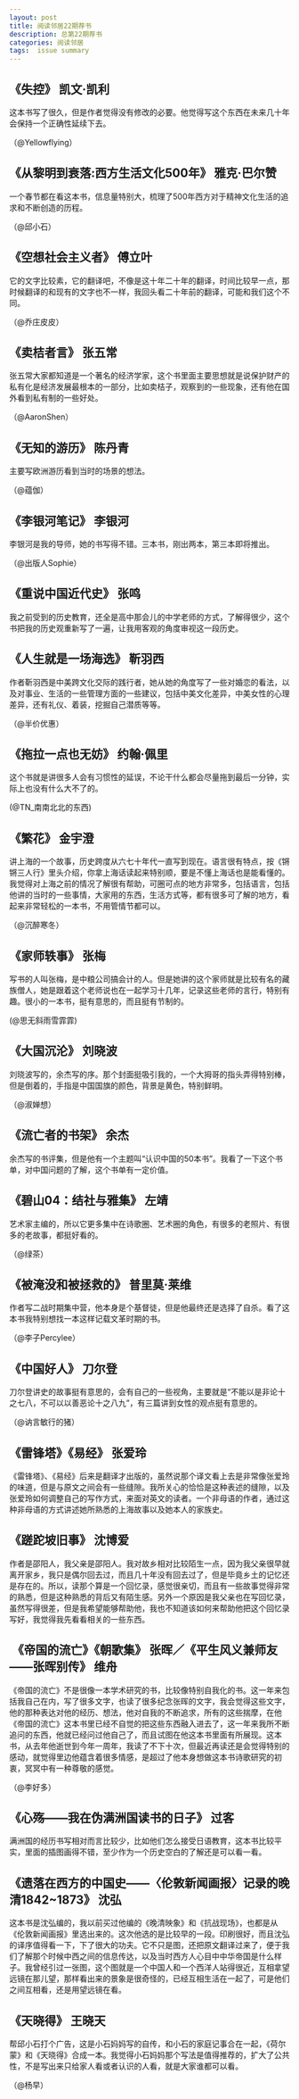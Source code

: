 ```yaml
---
layout: post
title: 阅读邻居22期荐书
description: 总第22期荐书
categories: 阅读邻居
tags:  issue summary
---
```



## 《失控》 凯文·凯利
这本书写了很久，但是作者觉得没有修改的必要。他觉得写这个东西在未来几十年会保持一个正确性延续下去。

（@Yellowflying）
 
## 《从黎明到衰落:西方生活文化500年》 雅克·巴尔赞
一个春节都在看这本书，信息量特别大，梳理了500年西方对于精神文化生活的追求和不断创造的历程。

（@邱小石）
 
## 《空想社会主义者》 傅立叶
它的文字比较素，它的翻译吧，不像是这十年二十年的翻译，时间比较早一点，那时候翻译的和现有的文字也不一样，我回头看二十年前的翻译，可能和我们这个不同。

（@乔庄皮皮）
 
## 《卖桔者言》 张五常
张五常大家都知道是一个著名的经济学家，这个书里面主要思想就是说保护财产的私有化是经济发展最根本的一部分，比如卖桔子，观察到的一些现象，还有他在国外看到私有制的一些好处。

（@AaronShen）
   
## 《无知的游历》 陈丹青 
主要写欧洲游历看到当时的场景的想法。

（@蕴伽）
   
## 《李银河笔记》 李银河
李银河是我的导师，她的书写得不错。三本书，刚出两本，第三本即将推出。

（@出版人Sophie）
   
## 《重说中国近代史》 张鸣
我之前受到的历史教育，还全是高中那会儿的中学老师的方式，了解得很少，这个书把我的历史观重新写了一遍，让我用客观的角度审视这一段历史。

## 《人生就是一场海选》 靳羽西
作者靳羽西是中美跨文化交际的践行者，她从她的角度写了一些对婚恋的看法，以及对事业、生活的一些管理方面的一些建议，包括中美文化差异，中美女性的心理差异，还有礼仪、着装，挖掘自己潜质等等。

（@半价优惠）
   
## 《拖拉一点也无妨》 约翰·佩里
这个书就是讲很多人会有习惯性的延误，不论干什么都会尽量拖到最后一分钟，实际上也没有什么大不了的。

(@TN_南南北北的东西)
 
## 《繁花》 金宇澄
讲上海的一个故事，历史跨度从六七十年代一直写到现在。语言很有特点，按《锵锵三人行》里头介绍，你拿上海话读起来特别顺，要是不懂上海话也是能看懂的。我觉得对上海之前的情况了解很有帮助，可圈可点的地方非常多，包括语言，包括他讲的当时的一些事情，大家用的东西，生活方式等，都有很多可了解的地方，看起来非常轻松的一本书，不用管情节都可以。

（@沉醉寒冬）

## 《家师轶事》 张梅
写书的人叫张梅，是中粮公司搞会计的人。但是她讲的这个家师就是比较有名的藏族僧人，她是跟着这个老师说也在一起学习十几年，记录这些老师的言行，特别有趣。很小的一本书，挺有意思的，而且挺有节制的。

(@思无斜雨雪霏霏)

## 《大国沉沦》 刘晓波
刘晓波写的，余杰写的序。那个封面挺吸引我的，一个大拇哥的指头弄得特别棒，但是倒着的，手指是中国国旗的颜色，背景是黄色，特别鲜明。

（@淑婵想）

## 《流亡者的书架》 余杰
余杰写的书评集，但是他有一个主题叫“认识中国的50本书”。我看了一下这个书单，对中国问题的了解，这个书单有一定价值。

## 《碧山04：结社与雅集》 左靖
艺术家主编的，所以它更多集中在诗歌圈、艺术圈的角色，有很多的老照片、有很多的老故事，都挺好看的。

（@绿茶）

## 《被淹没和被拯救的》 普里莫·莱维
作者写二战时期集中营，他本身是个基督徒，但是他最终还是选择了自杀。看了这本书我特别想找一本这样记载文革时期的书。

（@李子Percylee）
 
## 《中国好人》 刀尔登
刀尔登讲史的故事挺有意思的，会有自己的一些视角，主要就是“不能以是非论十之七八，不可以以善恶论十之八九”，有三篇讲到女性的观点挺有意思的。

（@讷言敏行的猪）
 
## 《雷锋塔》《易经》 张爱玲
《雷锋塔》、《易经》后来是翻译才出版的，虽然说那个译文看上去是非常像张爱玲的味道，但是与原文之间会有一些缝隙。我所关心的恰恰是这种表述的缝隙，以及张爱玲如何调整自己的写作方式，来面对英文的读者。一个非母语的作者，通过这种非母语的方式讲述她所熟悉的上海故事以及她本人的家族史。

## 《蹉跎坡旧事》 沈博爱
作者是邵阳人，我父亲是邵阳人。我对故乡相对比较陌生一点，因为我父亲很早就离开家乡，我只是偶尔回去过，而且几十年没有回去过了，但是毕竟乡土的记忆还是存在的。所以，读那个算是一个回忆录，感觉很亲切，而且有一些故事觉得非常的熟悉，但是这种熟悉的背后又有陌生感。另外一个原因是我父亲也在写回忆录，虽然写得很差，但是我希望能够帮助他，我也不知道该如何来帮助他把这个回忆录写好，我觉得我先看看相关的一些东西。

##  《帝国的流亡》《朝歌集》 张晖／《平生风义兼师友——张晖别传》 维舟
《帝国的流亡》不是很像一本学术研究的书，比较像特别自我化的书。这一年来包括我自己在内，写了很多文字，也读了很多纪念张晖的文字，我会觉得这些文字，他的那种表达对他的经历、想法，他对自我的不断追求，所有的这些揣摩，在他《帝国的流亡》这本书里已经不自觉的把这些东西融入进去了，这一年来我所不断追问的东西，他就已经问过他自己了，而且试图在他这本书里面有所展现。这本书，从去年他逝世到今年一周年，我读了不下十次，但最近再读还是会觉得特别的感动，就觉得里边他蕴含着很多情感，是超过了他本身想做这本书诗歌研究的初衷，冥冥中有一种尊敬的感觉。

（@李好多）
 
## 《心殇——我在伪满洲国读书的日子》 过客
满洲国的经历书写相对而言比较少，比如他们怎么接受日语教育，这本书比较平实，里面的插图画得不错，至少作为一个历史空白的了解还是可以看一看。

## 《遗落在西方的中国史——〈伦敦新闻画报〉记录的晚清1842~1873》 沈弘
这本书是沈弘编的，我以前买过他编的《晚清映象》和《抗战现场》，也都是从《伦敦新闻画报》里选出来的。这次他选的是比较早的一段。印刷很好，而且沈弘的译序值得看一下，下了很大的功夫。它不只是图，还把原文翻译过来了，便于我们了解那个时候中西之间的信息传达，以及当时西方人心目中中华帝国是什么样子。我曾经引过一张图，这个图就是一个中国人和一个西洋人站得很近，互相拿望远镜在那儿望，那样看出来的景象是很奇怪的，已经互相生活在一起了，可是他们之间互相看，还是用望远镜在看。

## 《天晓得》 王晓天
帮邱小石打个广告，这是小石妈妈写的自传，和小石的家庭记事合在一起，《荷尔蒙》和《天晓得》合成一本。我觉得小石妈妈那个写法是值得推荐的，扩大了公共性，不是写出来只给家人看或者认识的人看，就是大家谁都可以看。

（@杨早）